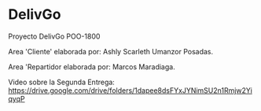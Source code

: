 # DelivGo
Proyecto DelivGo POO-1800

Area 'Cliente' elaborada por: Ashly Scarleth Umanzor Posadas.

Area 'Repartidor elaborada por: Marcos Maradiaga.

Video sobre la Segunda Entrega:
https://drive.google.com/drive/folders/1dapee8dsFYxJYNimSU2n1Rmjw2YiqyqP

